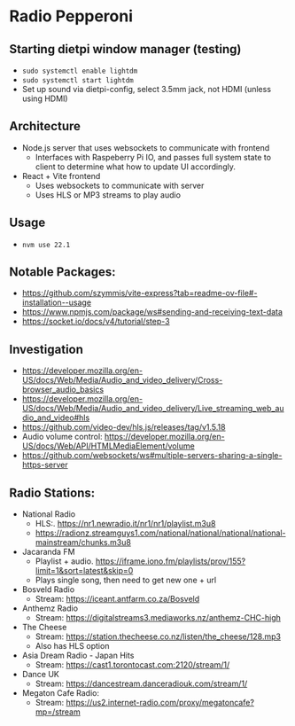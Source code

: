 # Radio Pepperoni

## Starting dietpi window manager (testing)
- `sudo systemctl enable lightdm`
- `sudo systemctl start lightdm`
- Set up sound via dietpi-config, select 3.5mm jack, not HDMI (unless using HDMI)

## Architecture
- Node.js server that uses websockets to communicate with frontend
  - Interfaces with Raspeberry Pi IO, and passes full system state to client to determine what how to update UI accordingly.
- React + Vite frontend
  - Uses websockets to communicate with server
  - Uses HLS or MP3 streams to play audio

## Usage
- `nvm use 22.1`

## Notable Packages: 
- https://github.com/szymmis/vite-express?tab=readme-ov-file#-installation--usage
- https://www.npmjs.com/package/ws#sending-and-receiving-text-data 
- https://socket.io/docs/v4/tutorial/step-3

## Investigation
- https://developer.mozilla.org/en-US/docs/Web/Media/Audio_and_video_delivery/Cross-browser_audio_basics
- https://developer.mozilla.org/en-US/docs/Web/Media/Audio_and_video_delivery/Live_streaming_web_audio_and_video#hls
- https://github.com/video-dev/hls.js/releases/tag/v1.5.18
- Audio volume control: https://developer.mozilla.org/en-US/docs/Web/API/HTMLMediaElement/volume
- https://github.com/websockets/ws#multiple-servers-sharing-a-single-https-server 

## Radio Stations:
- National Radio
  - HLS:. https://nr1.newradio.it/nr1/nr1/playlist.m3u8 
  - https://radionz.streamguys1.com/national/national/national/national-mainstream/chunks.m3u8
- Jacaranda FM
  - Playlist + audio. https://iframe.iono.fm/playlists/prov/155?limit=1&sort=latest&skip=0
  - Plays single song, then need to get new one + url
- Bosveld Radio
  - Stream: https://iceant.antfarm.co.za/Bosveld
- Anthemz Radio
  - Stream: https://digitalstreams3.mediaworks.nz/anthemz-CHC-high
- The Cheese
  - Stream: https://station.thecheese.co.nz/listen/the_cheese/128.mp3
  - Also has HLS option
- Asia Dream Radio - Japan Hits
  - Stream: https://cast1.torontocast.com:2120/stream/1/
- Dance UK
  - Stream: https://dancestream.danceradiouk.com/stream/1/
- Megaton Cafe Radio:
  - Stream: https://us2.internet-radio.com/proxy/megatoncafe?mp=/stream